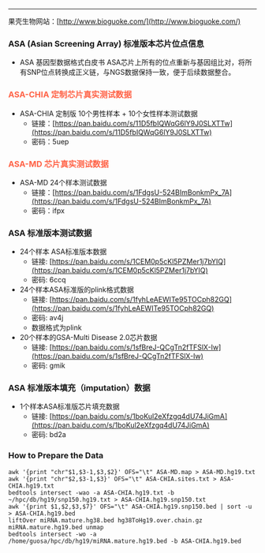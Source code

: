 ----------
果壳生物网站：[http://www.bioguoke.com/](http://www.bioguoke.com/)

### ASA (Asian Screening Array) 标准版本芯片位点信息
* ASA 基因型数据格式白皮书
ASA芯片上所有的位点重新与基因组比对，将所有SNP位点转换成正义链，与NGS数据保持一致，便于后续数据整合。
### <font color=#FF6347 >ASA-CHIA 定制芯片真实测试数据</font>
* ASA-CHIA 定制版 10个男性样本 + 10个女性样本测试数据
    * 链接：[https://pan.baidu.com/s/11D5fbIQWqG6lY9J0SLXTTw](https://pan.baidu.com/s/11D5fbIQWqG6lY9J0SLXTTw) 
    * 密码：5uep
### <font color=#FF6347 >ASA-MD 芯片真实测试数据</font>
* ASA-MD 24个样本测试数据
    * 链接：[https://pan.baidu.com/s/1FdgsU-524BImBonkmPx_7A](https://pan.baidu.com/s/1FdgsU-524BImBonkmPx_7A) 
    * 密码：ifpx
### <span id = "jump">ASA 标准版本测试数据</span>
* 24个样本 ASA标准版本数据
    * 链接: [https://pan.baidu.com/s/1CEM0p5cKl5PZMer1j7bYIQ](https://pan.baidu.com/s/1CEM0p5cKl5PZMer1j7bYIQ)
    * 密码: 6ccq
* 24个样本ASA标准版的plink格式数据
    * 链接: [https://pan.baidu.com/s/1fyhLeAEWITe95TOCph82GQ](https://pan.baidu.com/s/1fyhLeAEWITe95TOCph82GQ)
    * 密码: av4j
    * 数据格式为plink
* 20个样本的GSA-Multi Disease 2.0芯片数据
    * 链接: [https://pan.baidu.com/s/1sfBreJ-QCgTn2fTFSlX-Iw](https://pan.baidu.com/s/1sfBreJ-QCgTn2fTFSlX-Iw)
    * 密码: gmik

### ASA 标准版本填充（imputation）数据
* 1个样本ASA标准版芯片填充数据
    * 链接: [https://pan.baidu.com/s/1boKul2eXfzgq4dU74JiGmA](https://pan.baidu.com/s/1boKul2eXfzgq4dU74JiGmA)
    * 密码: bd2a
### How to Prepare the Data
```
awk '{print "chr"$1,$3-1,$3,$2}' OFS="\t" ASA-MD.map > ASA-MD.hg19.txt
awk '{print "chr"$2,$3-1,$3}' OFS="\t" ASA-CHIA.sites.txt > ASA-CHIA.hg19.txt
bedtools intersect -wao -a ASA-CHIA.hg19.txt -b ~/hpc/db/hg19/snp150.hg19.txt > ASA-CHIA.hg19.snp150.txt
awk '{print $1,$2,$3,$7}' OFS="\t" ASA-CHIA.hg19.snp150.bed | sort -u > ASA-CHIA.hg19.bed
liftOver miRNA.mature.hg38.bed hg38ToHg19.over.chain.gz miRNA.mature.hg19.bed unmap
bedtools intersect -wo -a /home/guosa/hpc/db/hg19/miRNA.mature.hg19.bed -b ASA-CHIA.hg19.bed
```


  [1]: https://github.com/bioguoke/RS_white-paper
